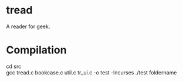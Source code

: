 # tread
A reader for geek.

# Compilation
cd src  
gcc tread.c bookcase.c util.c tr_ui.c -o test -lncurses
./test foldername

